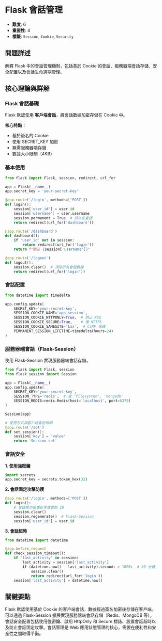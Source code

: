 # Flask 會話管理

- **難度**: 6
- **重要性**: 4
- **標籤**: `Session`, `Cookie`, `Security`

## 問題詳述

解釋 Flask 中的會話管理機制，包括基於 Cookie 的會話、服務器端會話存儲、安全配置以及會話生命週期管理。

## 核心理論與詳解

### Flask 會話基礎

Flask 默認使用 **客戶端會話**，將會話數據加密存儲在 Cookie 中。

**核心特點**：
- 基於簽名的 Cookie
- 使用 SECRET_KEY 加密
- 無需服務器端存儲
- 數據大小限制（4KB）

### 基本使用

```python
from flask import Flask, session, redirect, url_for

app = Flask(__name__)
app.secret_key = 'your-secret-key'

@app.route('/login', methods=['POST'])
def login():
    session['user_id'] = user.id
    session['username'] = user.username
    session.permanent = True  # 持久化會話
    return redirect(url_for('dashboard'))

@app.route('/dashboard')
def dashboard():
    if 'user_id' not in session:
        return redirect(url_for('login'))
    return f"歡迎 {session['username']}"

@app.route('/logout')
def logout():
    session.clear()  # 清除所有會話數據
    return redirect(url_for('login'))
```

### 會話配置

```python
from datetime import timedelta

app.config.update(
    SECRET_KEY='your-secret-key',
    SESSION_COOKIE_NAME='app_session',
    SESSION_COOKIE_HTTPONLY=True,  # 防止 XSS
    SESSION_COOKIE_SECURE=True,    # 僅 HTTPS
    SESSION_COOKIE_SAMESITE='Lax',  # CSRF 保護
    PERMANENT_SESSION_LIFETIME=timedelta(hours=24)
)
```

### 服務器端會話（Flask-Session）

使用 Flask-Session 實現服務器端會話存儲。

```python
from flask import Flask, session
from flask_session import Session

app = Flask(__name__)
app.config.update(
    SECRET_KEY='your-secret-key',
    SESSION_TYPE='redis',  # 或 'filesystem', 'mongodb'
    SESSION_REDIS=redis.Redis(host='localhost', port=6379)
)

Session(app)

# 使用方式與客戶端會話相同
@app.route('/set')
def set_session():
    session['key'] = 'value'
    return 'Session set'
```

### 會話安全

**1. 使用強密鑰**
```python
import secrets
app.secret_key = secrets.token_hex(32)
```

**2. 會話固定攻擊防護**
```python
@app.route('/login', methods=['POST'])
def login():
    # 登錄成功後重新生成會話 ID
    session.clear()
    session.regenerate()  # Flask-Session
    session['user_id'] = user.id
```

**3. 會話超時**
```python
from datetime import datetime

@app.before_request
def check_session_timeout():
    if 'last_activity' in session:
        last_activity = session['last_activity']
        if (datetime.now() - last_activity).seconds > 1800:  # 30 分鐘
            session.clear()
            return redirect(url_for('login'))
    session['last_activity'] = datetime.now()
```

## 關鍵要點

Flask 默認使用基於 Cookie 的客戶端會話，數據經過簽名加密後存儲在客戶端。可以通過 Flask-Session 擴展實現服務器端會話存儲（Redis、MongoDB 等）。會話安全配置包括使用強密鑰、啟用 HttpOnly 和 Secure 標誌、設置會話超時以及防止會話固定攻擊。會話管理是 Web 應用狀態管理的核心，需要在便利性和安全性之間取得平衡。
